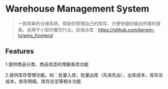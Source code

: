 # Warehouse Management System
>一款简单的仓储系统，帮助你管理自己的库存，方便快捷的输出所需的报表。适用于小型的餐饮行业。前端仓库：https://github.com/kerwin-ly/wms_frontend

## Features
1.提供商品分类，商品信息的增删查改功能

2.提供库存管理功能。如：批量入库，批量出库（先进先出），出库成本，库存总成本，库存明细，库存总览等相关功能
